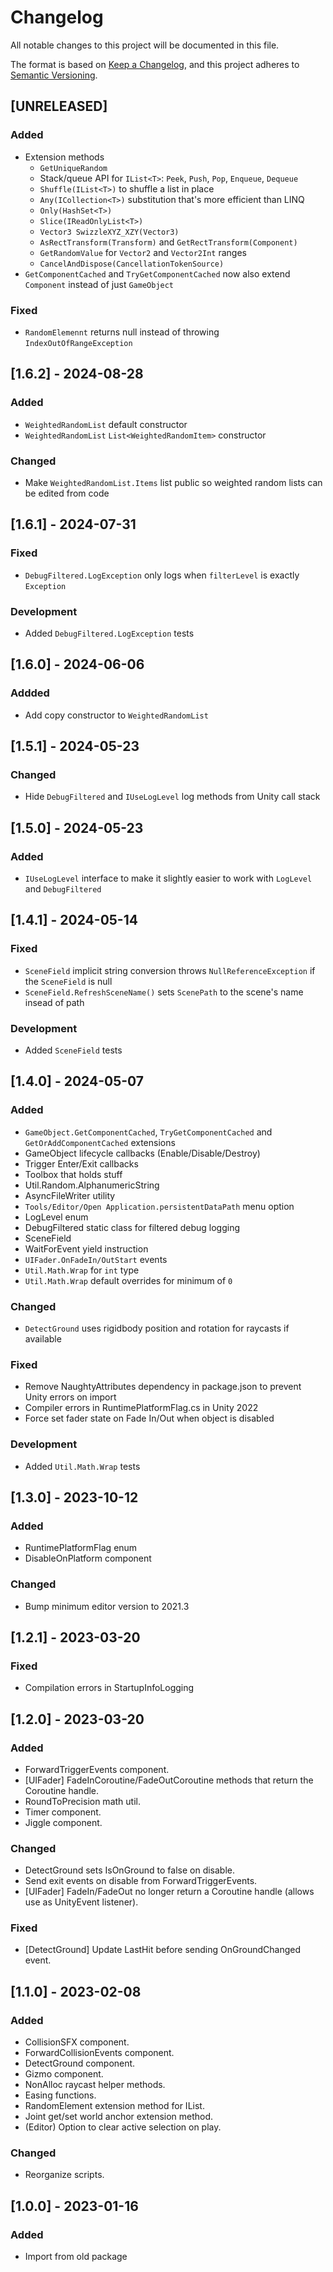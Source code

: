 # Changelog

All notable changes to this project will be documented in this file.

The format is based on [Keep a Changelog](https://keepachangelog.com/en/1.0.0/),
and this project adheres to [Semantic Versioning](https://semver.org/spec/v2.0.0.html).

## [UNRELEASED]

### Added

- Extension methods
	- `GetUniqueRandom`
	- Stack/queue API for `IList<T>`: `Peek`, `Push`, `Pop`, `Enqueue`, `Dequeue`
	- `Shuffle(IList<T>)` to shuffle a list in place
	- `Any(ICollection<T>)` substitution that's more efficient than LINQ
	- `Only(HashSet<T>)`
  - `Slice(IReadOnlyList<T>)`
  - `Vector3 SwizzleXYZ_XZY(Vector3)`
  - `AsRectTransform(Transform)` and `GetRectTransform(Component)`
  - `GetRandomValue` for `Vector2` and `Vector2Int` ranges
  - `CancelAndDispose(CancellationTokenSource)`
- `GetComponentCached` and `TryGetComponentCached` now also extend `Component` instead of just `GameObject`

### Fixed

- `RandomElemennt` returns null instead of throwing `IndexOutOfRangeException`

## [1.6.2] - 2024-08-28

### Added

- `WeightedRandomList` default constructor
- `WeightedRandomList` `List<WeightedRandomItem>` constructor

### Changed

- Make `WeightedRandomList.Items` list public so weighted random lists can be edited from code

## [1.6.1] - 2024-07-31

### Fixed

- `DebugFiltered.LogException` only logs when `filterLevel` is exactly `Exception`

### Development

- Added `DebugFiltered.LogException` tests

## [1.6.0] - 2024-06-06

### Addded

- Add copy constructor to `WeightedRandomList`

## [1.5.1] - 2024-05-23

### Changed

- Hide `DebugFiltered` and `IUseLogLevel` log methods from Unity call stack

## [1.5.0] - 2024-05-23

### Added

- `IUseLogLevel` interface to make it slightly easier to work with `LogLevel` and `DebugFiltered`

## [1.4.1] - 2024-05-14

### Fixed

- `SceneField` implicit string conversion throws `NullReferenceException` if the `SceneField` is null
- `SceneField.RefreshSceneName()` sets `ScenePath` to the scene's name insead of path

### Development

- Added `SceneField` tests

## [1.4.0] - 2024-05-07

### Added

- `GameObject.GetComponentCached`, `TryGetComponentCached` and `GetOrAddComponentCached` extensions
- GameObject lifecycle callbacks (Enable/Disable/Destroy)
- Trigger Enter/Exit callbacks
- Toolbox that holds stuff
- Util.Random.AlphanumericString
- AsyncFileWriter utility
- `Tools/Editor/Open Application.persistentDataPath` menu option
- LogLevel enum
- DebugFiltered static class for filtered debug logging
- SceneField
- WaitForEvent yield instruction
- `UIFader.OnFadeIn/OutStart` events
- `Util.Math.Wrap` for `int` type
- `Util.Math.Wrap` default overrides for minimum of `0`

### Changed

- `DetectGround` uses rigidbody position and rotation for raycasts if available

### Fixed

- Remove NaughtyAttributes dependency in package.json to prevent Unity errors on import
- Compiler errors in RuntimePlatformFlag.cs in Unity 2022
- Force set fader state on Fade In/Out when object is disabled

### Development

- Added `Util.Math.Wrap` tests

## [1.3.0] - 2023-10-12

### Added

- RuntimePlatformFlag enum
- DisableOnPlatform component

### Changed

- Bump minimum editor version to 2021.3

## [1.2.1] - 2023-03-20

### Fixed

- Compilation errors in StartupInfoLogging

## [1.2.0] - 2023-03-20

### Added

- ForwardTriggerEvents component.
- [UIFader] FadeInCoroutine/FadeOutCoroutine methods that return the Coroutine handle.
- RoundToPrecision math util.
- Timer component.
- Jiggle component.

### Changed

- DetectGround sets IsOnGround to false on disable.
- Send exit events on disable from ForwardTriggerEvents.
- [UIFader] FadeIn/FadeOut no longer return a Coroutine handle (allows use as UnityEvent listener).

### Fixed

- [DetectGround] Update LastHit before sending OnGroundChanged event.

## [1.1.0] - 2023-02-08

### Added

- CollisionSFX component.
- ForwardCollisionEvents component.
- DetectGround component.
- Gizmo component.
- NonAlloc raycast helper methods.
- Easing functions.
- RandomElement extension method for IList.
- Joint get/set world anchor extension method.
- (Editor) Option to clear active selection on play.

### Changed

- Reorganize scripts.

## [1.0.0] - 2023-01-16

### Added

- Import from old package
